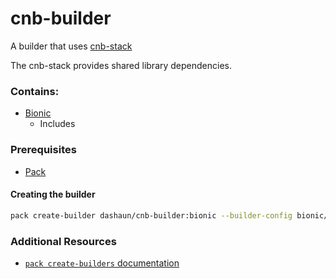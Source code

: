 # cnb-builder

A builder that uses [cnb-stack](https://github.com/dashaun/cnb-stack)

The cnb-stack provides shared library dependencies.

### Contains:

- [Bionic](bionic/)
  - Includes

### Prerequisites
* [Pack](https://buildpacks.io/docs/install-pack/)

#### Creating the builder

```bash
pack create-builder dashaun/cnb-builder:bionic --builder-config bionic/builder.toml
```

### Additional Resources

* [`pack create-builders` documentation](https://buildpacks.io/docs/using-pack/working-with-builders/)